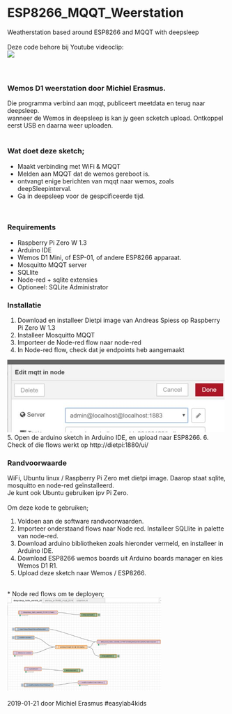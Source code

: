 # ESP8266_MQQT_Weerstation
Weatherstation based around ESP8266 and MQQT with deepsleep<br>
<br>
Deze code behore bij Youtube videoclip:<br> <a href="https://www.youtube.com/watch?v=l8MCuDvR2ek" target="_blank"><img src="https://i.ytimg.com/vi/l8MCuDvR2ek/hqdefault.jpg?sqp=-oaymwEZCNACELwBSFXyq4qpAwsIARUAAIhCGAFwAQ==&rs=AOn4CLCukInh4sH33ztIjzF9xCvjv1pOaw"></a><br>
<br><br>
 ### Wemos D1 weerstation door Michiel Erasmus.<br>
 Die programma verbind aan mqqt, publiceert meetdata en terug naar deepsleep.<br>
 wanneer de Wemos in deepsleep is kan jy geen scketch upload. Ontkoppel eerst USB en daarna weer uploaden.<br>
<br>
### Wat doet deze sketch;<br>
  - Maakt verbinding met WiFi & MQQT<br>
  - Melden aan MQQT dat de wemos gereboot is.<br>
  - ontvangt enige berichten van mqqt naar wemos, zoals deepSleepinterval.<br>
  - Ga in deepsleep voor de gespcificeerde tijd.<br>
<br>

### Requirements
 -  Raspberry Pi Zero W 1.3
 - Arduino IDE
 - Wemos D1 Mini, of ESP-01, of andere ESP8266 apparaat.
 - Mosquitto MQQT server
 - SQLlite
 - Node-red + sqlite extensies
 - Optioneel: SQLite Administrator
 
### Installatie
 1. Download en installeer Dietpi image van Andreas Spiess op Raspberry Pi Zero W 1.3
 2. Installeer Mosquitto MQQT
 3. Importeer de Node-red flow naar node-red
 4. In Node-red flow, check dat je endpoints heb aangemaakt 
 <img src="https://github.com/pappavis/ESP8266_MQQT_Weerstation/blob/master/plaatjes/node-red_node.jpg?raw=true">
 5. Open de arduino sketch in Arduino IDE, en upload naar ESP8266.
 6. Check of die flows werkt op http://dietpi:1880/ui/
 
### Randvoorwaarde
 WiFi, Ubuntu linux / Raspberry Pi Zero met dietpi image. Daarop staat sqlite, mosquitto en node-red geïnstalleerd.<br>
 Je kunt ook Ubuntu gebruiken ipv Pi Zero.<br>
<br>
 Om deze kode te gebruiken;<br>
 1. Voldoen aan de software randvoorwaarden.<br>
 2. Importeer onderstaand flows naar Node red. Installeer SQLlite in palette van node-red.<br>
 3. Download arduino bibliotheken zoals hieronder vermeld, en installeer in Arduino IDE.<br>
 4. Download ESP8266 wemos boards uit Arduino boards manager en kies Wemos D1 R1.<br>
 5. Upload deze sketch naar Wemos / ESP8266.<br>
 <br>
 * Node red flows om te deployen;<br>
 <img src="https://github.com/pappavis/ESP8266_MQQT_Weerstation/blob/master/plaatjes/node-red_flow.jpg?raw=true" width="70%" height="70%"><br>
<br>
2019-01-21 door Michiel Erasmus #easylab4kids<br>
<br>
